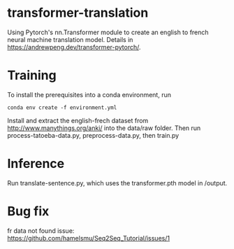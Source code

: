 # transformer-translation
Using Pytorch's nn.Transformer module to create an english to french neural machine translation model. Details in https://andrewpeng.dev/transformer-pytorch/.

# Training
To install the prerequisites into a conda environment, run
``` 
conda env create -f environment.yml
```
Install and extract the english-frech dataset from http://www.manythings.org/anki/ into the data/raw folder. Then run process-tatoeba-data.py, preprocess-data.py, then train.py

# Inference
Run translate-sentence.py, which uses the transformer.pth model in /output. 

# Bug fix
fr data not found issue: https://github.com/hamelsmu/Seq2Seq_Tutorial/issues/1